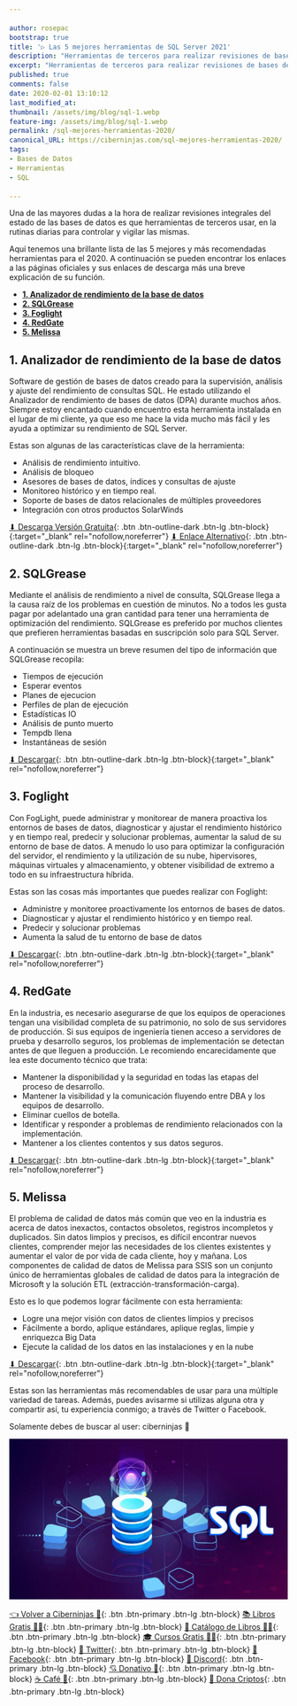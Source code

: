 ```yaml
---

author: rosepac
bootstrap: true
title: '▷ Las 5 mejores herramientas de SQL Server 2021'
description: "Herramientas de terceros para realizar revisiones de bases de datos desde un servidor de SQL"
excerpt: "Herramientas de terceros para realizar revisiones de bases de datos desde un servidor de SQL"
published: true
comments: false
date: 2020-02-01 13:10:12
last_modified_at: 
thumbnail: /assets/img/blog/sql-1.webp
feature-img: /assets/img/blog/sql-1.webp
permalink: /sql-mejores-herramientas-2020/
canonical_URL: https://ciberninjas.com/sql-mejores-herramientas-2020/
tags:
- Bases de Datos
- Herramientas
- SQL

---
```


Una de las mayores dudas a la hora de realizar revisiones integrales del estado de las bases de datos es que herramientas de terceros usar, en la rutinas diarias para controlar y vigilar las mismas.

Aquí tenemos una brillante lista de las 5 mejores y más recomendadas herramientas para el 2020. A continuación se pueden encontrar los enlaces a las páginas oficiales y sus enlaces de descarga más una breve explicación de su función.

- [**1. Analizador de rendimiento de la base de datos**](#1-analizador-de-rendimiento-de-la-base-de-datos)
- [**2. SQLGrease**](#2-sqlgrease)
- [**3. Foglight**](#3-foglight)
- [**4. RedGate**](#4-redgate)
- [**5. Melissa**](#5-melissa)

## **1. Analizador de rendimiento de la base de datos**

Software de gestión de bases de datos creado para la supervisión, análisis y ajuste del rendimiento de consultas SQL. He estado utilizando el Analizador de rendimiento de bases de datos (DPA) durante muchos años. Siempre estoy encantado cuando encuentro esta herramienta instalada en el lugar de mi cliente, ya que eso me hace la vida mucho más fácil y les ayuda a optimizar su rendimiento de SQL Server.

Estas son algunas de las características clave de la herramienta:

- Análisis de rendimiento intuitivo.
- Análisis de bloqueo
- Asesores de bases de datos, índices y consultas de ajuste
- Monitoreo histórico y en tiempo real.
- Soporte de bases de datos relacionales de múltiples proveedores
- Integración con otros productos SolarWinds

[⬇ Descarga Versión Gratuita](https://www.solarwinds.com/database-performance-analyzer/registration?){: .btn .btn-outline-dark .btn-lg .btn-block}{:target="_blank" rel="nofollow,noreferrer"} [⬇ Enlace Alternativo](https://www.solarwinds.com/free-tools/database-performance-analyzer-free){: .btn .btn-outline-dark .btn-lg .btn-block}{:target="_blank" rel="nofollow,noreferrer"}

## **2. SQLGrease**

Mediante el análisis de rendimiento a nivel de consulta, SQLGrease llega a la causa raíz de los problemas en cuestión de minutos. No a todos les gusta pagar por adelantado una gran cantidad para tener una herramienta de optimización del rendimiento. SQLGrease es preferido por muchos clientes que prefieren herramientas basadas en suscripción solo para SQL Server.

A continuación se muestra un breve resumen del tipo de información que SQLGrease recopila:

- Tiempos de ejecución
- Esperar eventos
- Planes de ejecucion
- Perfiles de plan de ejecución
- Estadísticas IO
- Análisis de punto muerto
- Tempdb llena
- Instantáneas de sesión

[⬇ Descargar](https://sqlgrease.com/Home/PricingOptions?){: .btn .btn-outline-dark .btn-lg .btn-block}{:target="_blank" rel="nofollow,noreferrer"}

## **3. Foglight**

Con FogLight, puede administrar y monitorear de manera proactiva los entornos de bases de datos, diagnosticar y ajustar el rendimiento histórico y en tiempo real, predecir y solucionar problemas, aumentar la salud de su entorno de base de datos. A menudo lo uso para optimizar la configuración del servidor, el rendimiento y la utilización de su nube, hipervisores, máquinas virtuales y almacenamiento, y obtener visibilidad de extremo a todo en su infraestructura híbrida.

Estas son las cosas más importantes que puedes realizar con Foglight:

- Administre y monitoree proactivamente los entornos de bases de datos.
- Diagnosticar y ajustar el rendimiento histórico y en tiempo real.
- Predecir y solucionar problemas
- Aumenta la salud de tu entorno de base de datos

[⬇ Descargar](https://www.quest.com/register/55612/){: .btn .btn-outline-dark .btn-lg .btn-block}{:target="_blank" rel="nofollow,noreferrer"}

## **4. RedGate**

En la industria, es necesario asegurarse de que los equipos de operaciones tengan una visibilidad completa de su patrimonio, no solo de sus servidores de producción. Si sus equipos de ingeniería tienen acceso a servidores de prueba y desarrollo seguros, los problemas de implementación se detectan antes de que lleguen a producción. Le recomiendo encarecidamente que lea este documento técnico que trata:

- Mantener la disponibilidad y la seguridad en todas las etapas del proceso de desarrollo.
- Mantener la visibilidad y la comunicación fluyendo entre DBA y los equipos de desarrollo.
- Eliminar cuellos de botella.
- Identificar y responder a problemas de rendimiento relacionados con la implementación.
- Mantener a los clientes contentos y sus datos seguros.

[⬇ Descargar](https://www.red-gate.com/products/dba/sql-monitor/entrypage/improve-your-deployment-performance){: .btn .btn-outline-dark .btn-lg .btn-block}{:target="_blank" rel="nofollow,noreferrer"}

## **5. Melissa**

El problema de calidad de datos más común que veo en la industria es acerca de datos inexactos, contactos obsoletos, registros incompletos y duplicados. Sin datos limpios y precisos, es difícil encontrar nuevos clientes, comprender mejor las necesidades de los clientes existentes y aumentar el valor de por vida de cada cliente, hoy y mañana. Los componentes de calidad de datos de Melissa para SSIS son un conjunto único de herramientas globales de calidad de datos para la integración de Microsoft y la solución ETL (extracción-transformación-carga).

Esto es lo que podemos lograr fácilmente con esta herramienta:

- Logre una mejor visión con datos de clientes limpios y precisos
- Fácilmente a bordo, aplique estándares, aplique reglas, limpie y enriquezca Big Data
- Ejecute la calidad de los datos en las instalaciones y en la nube

[⬇ Descargar](https://www.melissa.com/pricing/){: .btn .btn-outline-dark .btn-lg .btn-block}{:target="_blank" rel="nofollow,noreferrer"}

Estas son las herramientas más recomendables de usar para una múltiple variedad de tareas. Además, puedes avisarme si utilizas alguna otra y compartir así, tu experiencia conmigo; a través de Twitter o Facebook. 

Solamente debes de buscar al user: ciberninjas 🤞

![Herramientas de terceros para realizar revisiones de bases de datos desde un servidor de SQL](/assets/img/blog/sql-1.webp "Las mejores herramientas para SQL Server en 2020")

[👈 Volver a Ciberninjas 🏡](/){: .btn .btn-primary .btn-lg .btn-block}
[📚 Libros Gratis 🕵️‍♂️](/biblioteca-de-programacion-y-tecnologia/#page-title){: .btn .btn-primary .btn-lg .btn-block}
[🛒 Catálogo de Libros 👨‍💻](/catalogo/#page-title){: .btn .btn-primary .btn-lg .btn-block}
[🎓 Cursos Gratis 👨‍🏫](/cursos-tecnologia/#page-title){: .btn .btn-primary .btn-lg .btn-block}
[🐤 Twitter](https://kutt.it/ciberninjast){: .btn .btn-primary .btn-lg .btn-block} [📘 Facebook](https://kutt.it/cibercursos){: .btn .btn-primary .btn-lg .btn-block} [💭 Discord](https://kutt.it/ciberninjas_discord){: .btn .btn-primary .btn-lg .btn-block} [💘 Donativo 🥰](https://kutt.it/donativo){: .btn .btn-primary .btn-lg .btn-block} [☕ Café 👏](https://kutt.it/Cafe){: .btn .btn-primary .btn-lg .btn-block} [🎁 Dona Criptos](https://kutt.it/ciberninjas_discord){: .btn .btn-primary .btn-lg .btn-block}